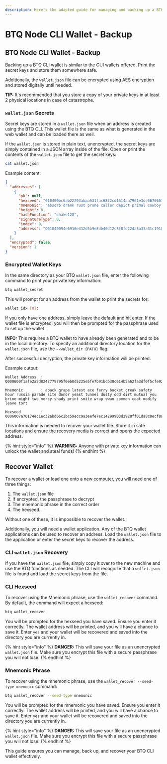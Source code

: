 ```yaml
---
description: Here's the adapted guide for managing and backing up a BTQ CLI wallet
---
```


# BTQ Node CLI Wallet - Backup

## BTQ Node CLI Wallet - Backup

Backing up a BTQ CLI wallet is similar to the GUI wallets offered. Print the secret keys and store them somewhere safe.

Additionally, the `wallet.json` file can be encrypted using AES encryption and stored digitally until needed.

**TIP:** It's recommended that you store a copy of your private keys in at least 2 physical locations in case of catastrophe.

### **`wallet.json` Secrets**

Secret keys are stored in a `wallet.json` file when an address is created using the BTQ CLI. This wallet file is the same as what is generated in the web wallet and can be loaded there as well.

If the `wallet.json` is stored in plain text, unencrypted, the secret keys are simply contained in a JSON array inside of the file. Open or print the contents of the `wallet.json` file to get the secret keys:

```bash
cat wallet.json
```

Example content:

```json
{
  "addresses": [
    {
      "pk": null,
      "hexseed": "010400bc6ab22293abaa631fac6872cd1514aa7961e3de56766518158925ba97bebd50ca7855a5047eca0da6a9042171337ae4",
      "mnemonic": "absorb drank rust prone caller depict primal cowboy pulsar mare smoky five prime noble threat tile kedge flak berlin mutiny rose leap safer assume know gallop agony twelve audio hit agenda birch crisis quest",
      "height": 8,
      "hashFunction": "shake128",
      "signatureType": 0,
      "index": 0,
      "address": "Q01040094e6916e412d5b9e8db40d12c8f8fd224a5a33a31c191850ca6a55b102fdbdcbdcc59819"
    }
  ],
  "encrypted": false,
  "version": 1
}
```

### **Encrypted Wallet Keys**

In the same directory as your BTQ `wallet.json` file, enter the following command to print your private key information:

```bash
btq wallet_secret
```

This will prompt for an address from the wallet to print the secrets for:

```bash
wallet idx [0]:
```

If you only have one address, simply leave the default and hit enter. If the wallet file is encrypted, you will then be prompted for the passphrase used to set up the wallet.

**INFO:** This requires a BTQ wallet to have already been generated and to be in the local directory. To specify an additional directory location for the `wallet.json` file, use the `--wallet_dir {PATH}` flag.

After successful decryption, the private key information will be printed.

Example output:

```plaintext
Wallet Address  : Q000600f1afe2a5d8247779795f0eb0d5225e5fe7b91bcb38c614b5a62fa3df0f5cfe92e6355ace

Mnemonic        : aback grape latest ace ferry bucket creak safety hour russia parade site donor yeast tunnel dusty odd dirt mutual you brine might two mercy shady print smite wrap swan common coat modify leave tort

Hexseed         : 0006007a70174ec1ec32abd66c2bc59ecc9a3eefe7ec14299903d2928ff01da8c0ecf8a6c46aa9ccffd4dbe2ee2d38e57c3e7a
```

This information is needed to recover your wallet file. Store it in safe locations and ensure the recovery media is correct and opens the expected address.

{% hint style="info" %}
**WARNING:** Anyone with private key information can unlock the wallet and steal funds!
{% endhint %}

## **Recover Wallet**

To recover a wallet or load one onto a new computer, you will need one of three things:

1. The `wallet.json` file
2. If encrypted, the passphrase to decrypt
3. The mnemonic phrase in the correct order
4. The hexseed.

Without one of these, it is impossible to recover the wallet.

Additionally, you will need a wallet application. Any of the BTQ wallet applications can be used to recover an address. Load the `wallet.json` file to the application or enter the secret keys to recover the address.

### **CLI `wallet.json` Recovery**

If you have the `wallet.json` file, simply copy it over to the new machine and use the BTQ functions as needed. The CLI will recognize that a `wallet.json` file is found and load the secret keys from the file.

### **CLI Hexseed**

To recover using the Mnemonic phrase, use the `wallet_recover` command. By default, the command will expect a hexseed:

```bash
btq wallet_recover
```

You will be prompted for the hexseed you have saved. Ensure you enter it correctly. The wallet address will be printed, and you will have a chance to save it. Enter `yes` and your wallet will be recovered and saved into the directory you are currently in.

{% hint style="info" %}
**DANGER:** This will save your file as an unencrypted `wallet.json` file. Make sure you encrypt this file with a secure passphrase you will not lose.
{% endhint %}

### **Mnemonic Phrase**

To recover using the mnemonic phrase, use the `wallet_recover --seed-type mnemonic` command:

```bash
btq wallet_recover --seed-type mnemonic
```

You will be prompted for the mnemonic you have saved. Ensure you enter it correctly. The wallet address will be printed, and you will have a chance to save it. Enter `yes` and your wallet will be recovered and saved into the directory you are currently in.

{% hint style="info" %}
**DANGER:** This will save your file as an unencrypted `wallet.json` file. Make sure you encrypt this file with a secure passphrase you will not lose.
{% endhint %}

This guide ensures you can manage, back up, and recover your BTQ CLI wallet effectively.
